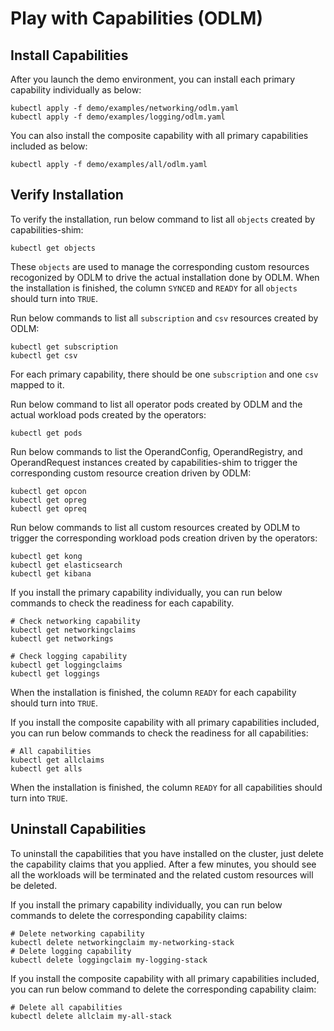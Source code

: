 # Play with Capabilities (ODLM)

## Install Capabilities

After you launch the demo environment, you can install each primary capability individually as below:
```shell
kubectl apply -f demo/examples/networking/odlm.yaml
kubectl apply -f demo/examples/logging/odlm.yaml
```

You can also install the composite capability with all primary capabilities included as below:
```shell
kubectl apply -f demo/examples/all/odlm.yaml
```

## Verify Installation

To verify the installation, run below command to list all `objects` created by capabilities-shim:
```shell
kubectl get objects
```
These `objects` are used to manage the corresponding custom resources recogonized by ODLM to drive the actual installation done by ODLM. When the installation is finished, the column `SYNCED` and `READY` for all `objects` should turn into `TRUE`.

Run below commands to list all `subscription` and `csv` resources created by ODLM:
```shell
kubectl get subscription
kubectl get csv
```
For each primary capability, there should be one `subscription` and one `csv` mapped to it.


Run below command to list all operator pods created by ODLM and the actual workload pods created by the operators:
```shell
kubectl get pods
```

Run below commands to list the OperandConfig, OperandRegistry, and OperandRequest instances created by capabilities-shim to trigger the corresponding custom resource creation driven by ODLM:
```shell
kubectl get opcon
kubectl get opreg
kubectl get opreq
```

Run below commands to list all custom resources created by ODLM to trigger the corresponding workload pods creation driven by the operators:
```shell
kubectl get kong
kubectl get elasticsearch
kubectl get kibana
```

If you install the primary capability individually, you can run below commands to check the readiness for each capability.
```shell
# Check networking capability
kubectl get networkingclaims
kubectl get networkings
```

```shell
# Check logging capability
kubectl get loggingclaims
kubectl get loggings
```
When the installation is finished, the column `READY` for each capability should turn into `TRUE`.


If you install the composite capability with all primary capabilities included, you can run below commands to check the readiness for all capabilities:
```shell
# All capabilities
kubectl get allclaims
kubectl get alls
```
When the installation is finished, the column `READY` for all capabilities should turn into `TRUE`.

## Uninstall Capabilities

To uninstall the capabilities that you have installed on the cluster, just delete the capability claims that you applied. After a few minutes, you should see all the workloads will be terminated and the related custom resources will be deleted.

If you install the primary capability individually, you can run below commands to delete the corresponding capability claims:
```shell
# Delete networking capability
kubectl delete networkingclaim my-networking-stack
# Delete logging capability
kubectl delete loggingclaim my-logging-stack
```

If you install the composite capability with all primary capabilities included, you can run below command to delete the corresponding capability claim:
```shell
# Delete all capabilities
kubectl delete allclaim my-all-stack
```
